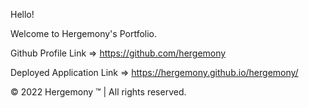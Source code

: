
Hello!

Welcome to Hergemony's Portfolio. 


Github Profile Link => https://github.com/hergemony

Deployed Application Link => https://hergemony.github.io/hergemony/


©️ 2022 Hergemony ™️  | All rights reserved.
